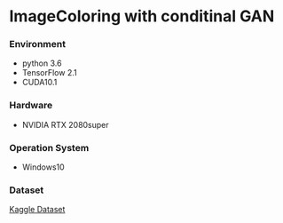 # ImageColoring with conditinal GAN
### Environment
- python 3.6
- TensorFlow 2.1
- CUDA10.1

### Hardware
- NVIDIA RTX 2080super

### Operation System
- Windows10

### Dataset
[Kaggle Dataset](https://www.kaggle.com/c/gan-getting-started/data)
